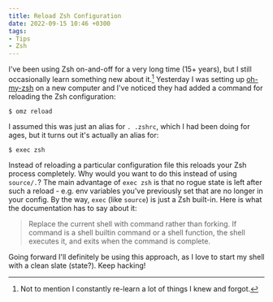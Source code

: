 ```yaml
---
title: Reload Zsh Configuration
date: 2022-09-15 10:46 +0300
tags:
- Tips
- Zsh
---
```


I've been using Zsh on-and-off for a very long time (15+ years), but I still
occasionally learn something new about it.[^1] Yesterday I was setting up
[oh-my-zsh](https://github.com/ohmyzsh/ohmyzsh) on a new computer and I've noticed they had added a
command for reloading the Zsh configuration:

``` shellsession
$ omz reload
```

I assumed this was just an alias for `. .zshrc`, which I had been doing for
ages, but it turns out it's actually an alias for:

``` shellsession
$ exec zsh
```

Instead of reloading a particular configuration file this reloads your Zsh process completely. Why would you want to do this instead of using `source/.`? The main advantage of `exec zsh` is that no rogue state is left after such a reload - e.g. env variables you've previously set that are no longer in your config. By the way, `exec` (like `source`) is just a Zsh built-in. Here is what the documentation has to say about it:

> Replace the current shell with command rather than forking. If command is a shell builtin command or a shell function, the shell executes it, and exits when the command is complete.

Going forward I'll definitely be using this approach, as I love to start my shell with a clean slate (state?). Keep hacking!

[^1]: Not to mention I constantly re-learn a lot of things I knew and forgot.
